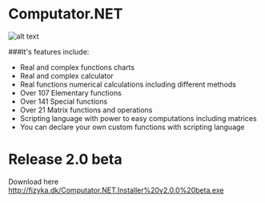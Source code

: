 # Computator.NET

![alt text](http://fizyka.dk/Computator.NET/quick_presentation.gif "Quick presentation of Computator.NET features")

###It's features include:
* Real and complex functions charts
* Real and complex calculator
* Real functions numerical calculations including different methods
* Over 107 Elementary functions
* Over 141 Special functions
* Over 21 Matrix functions and operations  
* Scripting language with power to easy computations including matrices
* You can declare your own custom functions with scripting language

# Release 2.0 beta
Download here http://fizyka.dk/Computator.NET.Installer%20v2.0.0%20beta.exe

